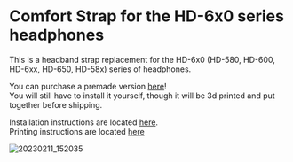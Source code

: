 # Comfort Strap for the HD-6x0 series headphones

This is a headband strap replacement for the HD-6x0 (HD-580, HD-600, HD-6xx, HD-650, HD-58x) series of headphones.

You can purchase a premade version [here](https://www.etsy.com/listing/1401186654/sennheiser-6x0-comfort-strap)!  
You will still have to install it yourself, though it will be 3d printed and put together before shipping.

Installation instructions are located [here](https://github.com/CapraAudio/CapraStrapra-6x0/blob/main/Install-Instructions.md).  
Printing instructions are located [here](https://github.com/CapraAudio/CapraStrapra-6x0/blob/main/Printing-Instructions.md)

![20230211_152035](https://user-images.githubusercontent.com/122894651/218281635-7b414475-b6d7-4240-8c36-4b45e4ebe4e6.jpg)

